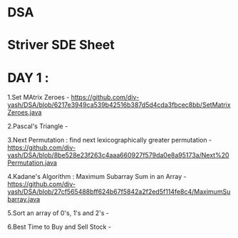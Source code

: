 # DSA
# Striver SDE Sheet
# DAY 1  :

1.Set MAtrix Zeroes - https://github.com/div-yash/DSA/blob/6217e3949ca539b42516b387d5d4cda3fbcec8bb/SetMatrixZeroes.java

2.Pascal's Triangle -

3.Next Permutation : find next lexicographically greater permutation - https://github.com/div-yash/DSA/blob/8be528e23f263c4aaa660927f579da0e8a95173a/Next%20Permutation.java

4.Kadane's Algorithm : Maximum Subarray Sum in an Array - https://github.com/div-yash/DSA/blob/27cf565488bff624b67f5842a2f2ed5f114fe8c4/MaximumSubarray.java

5.Sort an array of 0's, 1's and 2's -

6.Best Time to Buy and Sell Stock -


